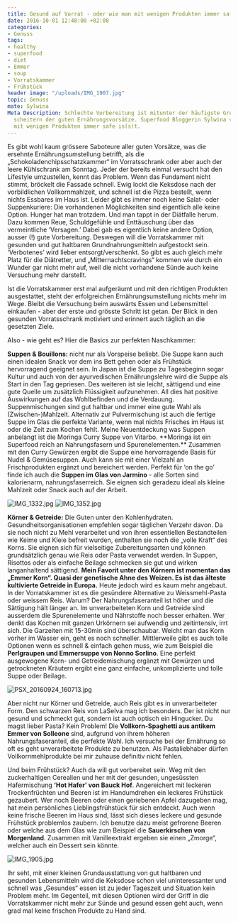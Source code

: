 ```yaml
---
title: Gesund auf Vorrat - oder wie man mit wenigen Produkten immer safe is(s)t.
date: 2016-10-01 12:48:00 +02:00
categories:
- Genuss
tags:
- healthy
- superfood
- diet
- Emmer
- soup
- Vorratskammer
- Frühstück
header image: "/uploads/IMG_1907.jpg"
topic: Genuss
mate: Sylwina
Meta Description: Schlechte Vorbereitung ist mitunter der häufigste Grund für das
  scheitern der guten Ernährungsvorsätze. Superfood Bloggerin Sylwina verrät wie man
  mit wenigen Produkten immer safe is(s)t.
---
```


Es gibt wohl kaum grössere Saboteure aller guten Vorsätze, was die ersehnte Ernährungsumstellung betrifft, als die „Schokoladenchipsschatzkammer“ im Vorratsschrank oder aber auch der leere Kühlschrank am Sonntag. Jeder der bereits einmal versucht hat den Lifestyle umzustellen, kennt das Problem. Wenn das Fundament nicht stimmt, bröckelt die Fassade schnell. Ewig lockt die Keksdose nach der vorbildlichen Vollkornmahlzeit, und schnell ist die Pizza bestellt, wenn nichts Essbares im Haus ist. Leider gibt es immer noch keine Salat- oder Suppenkuriere: Die vorhandenen Möglichkeiten sind eigentlich alle keine Option. Hunger hat man trotzdem. Und man tappt in der Diätfalle herum. Dazu kommen Reue, Schuldgefühle und Enttäuschung über das vermeintliche ‘Versagen.’ Dabei gab es eigentlich keine andere Option, ausser (!) gute Vorbereitung. Deswegen will die Vorratskammer mit gesunden und gut haltbaren Grundnahrungsmitteln aufgestockt sein. ‘Verbotenes’ wird lieber entsorgt/verschenkt. So gibt es auch gleich mehr Platz für die Diätretter, und „Mitternachtscravings“ kommen wie durch ein Wunder gar nicht mehr auf, weil die nicht vorhandene Sünde auch keine Versuchung mehr darstellt.

Ist die Vorratskammer erst mal aufgeräumt und mit den richtigen Produkten ausgestattet, steht der erfolgreichen Ernährungsumstellung nichts mehr im Wege. Bleibt die Versuchung beim auswärts Essen und Lebensmittel einkaufen - aber der erste und grösste Schritt ist getan. Der Blick in den gesunden Vorratsschrank motiviert und erinnert auch täglich an die gesetzten Ziele.

Also - wie geht es? Hier die Basics zur perfekten Naschkammer:

**Suppen & Bouillons:** nicht nur als Vorspeise beliebt. Die Suppe kann auch einen idealen Snack vor dem ins Bett gehen oder als Frühstück hervorragend geeignet sein. In Japan ist die Suppe zu Tagesbeginn sogar Kultur und auch von der ayurvedischen Ernährungslehre wird die Suppe als Start in den Tag gepriesen. Des weiteren ist sie leicht, sättigend und eine gute Quelle um zusätzlich Flüssigkeit aufzunehmen. All dies hat positive Auswirkungen auf das Wohlbefinden und die Verdauung. Suppenmischungen sind gut haltbar und immer eine gute Wahl als (Zwischen-)Mahlzeit. Alternativ zur Pulvermischung ist auch die fertige Suppe im Glas die perfekte Variante, wenn mal nichts Frisches im Haus ist oder die Zeit zum Kochen fehlt. Meine Neuentdeckung was Suppen anbelangt ist die Moringa Curry Suppe von Vitarbo. \*\*Moringa ist ein Superfood reich an Nahrungsfasern und Spurenelementen.\*\* Zusammen mit den Curry Gewürzen ergibt die Suppe eine hervorragende Basis für Nudel & Gemüsesuppen. Auch kann sie mit einer Vielzahl an Frischprodukten ergänzt und bereichert werden. Perfekt für ‘on the go’ finde ich auch die **Suppen im Glas von Jarmino** - alle Sorten sind kalorienarm, nahrungsfaserreich. Sie eignen sich geradezu ideal als kleine Mahlzeit oder Snack auch auf der Arbeit.

![IMG_1332.jpg](/uploads/IMG_1332.jpg)
![IMG_1352.jpg](/uploads/IMG_1352.jpg)

**Körner & Getreide:** Die Guten unter den Kohlenhydraten. Gesundheitsorganisationen empfehlen sogar täglichen Verzehr davon. Da sie noch nicht zu Mehl verarbeitet und von ihren essentiellen Bestandteilen wie Keime und Kleie befreit wurden, enthalten sie noch die „volle Kraft“ des Korns. Sie eignen sich für vielseitige Zubereitungsarten und können grundsätzlich genau wie Reis oder Pasta verwendet werden. In Suppen, Risottos oder als einfache Beilage schmecken sie gut und wirken langanhaltend sättigend. **Mein Favorit unter den Körnern ist momentan das „Emmer Korn“. Quasi der genetische Ahne des Weizen. Es ist das älteste kultivierte Getreide in Europa.** Heute jedoch wird es kaum mehr angebaut. In der Vorratskammer ist es die gesündere Alternative zu Weissmehl-Pasta oder weissem Reis. Warum? Der Nahrungsfaseranteil ist höher und die Sättigung hält länger an. Im unverarbeiteten Korn und Getreide sind ausserdem die Spurenelemente und Nährstoffe noch besser erhalten. Wer denkt das Kochen mit ganzen Urkörnern sei aufwendig und zeitintensiv, irrt sich. Die Garzeiten mit 15-30min sind überschaubar. Weicht  man das Korn vorher im Wasser ein, geht es noch schneller. Mittlerweile gibt es auch tolle Optionen wenn es schnell & einfach gehen muss, wie zum Beispiel die **Perlgraupen und Emmersuppe von Nonno Sorlino**. Eine perfekt ausgewogene Korn- und Getreidemischung ergänzt mit Gewürzen und getrockneten Kräutern ergibt eine ganz einfache, unkomplizierte und tolle Suppe oder Beilage.

![PSX_20160924_160713.jpg](/uploads/PSX_20160924_160713.jpg)

Aber nicht nur Körner und Getreide, auch Reis gibt es in unverarbeiteter Form. Den schwarzen Reis von LaSelva mag ich besonders. Der ist nicht nur gesund und schmeckt gut, sondern ist auch optisch ein Hingucker. Du magst lieber Pasta? Kein Problem! Die **Vollkorn-Spaghetti aus antikem Emmer von Solleone** sind, aufgrund von ihrem höheren Nahrungsfaseranteil, die perfekte Wahl. Ich versuche bei der Ernährung so oft es geht unverarbeitete Produkte zu benutzen. Als Pastaliebhaber dürfen Vollkornmehlprodukte bei mir zuhause definitiv nicht fehlen.

Und beim Frühstück? Auch da will gut vorbereitet sein. Weg mit den zuckerhaltigen Cerealien und her mit der gesunden, ungesüssten Hafermischung **‘Hot Hafer’ von Bauck Hof**. Angereichert mit leckeren Trockenfrüchten und Beeren ist im Handumdrehen ein leckeres Frühstück gezaubert. Wer noch Beeren oder einen geriebenen Apfel dazugeben mag, hat mein persönliches Lieblingsfrühstück für sich entdeckt. Auch wenn keine frische Beeren im Haus sind, lässt sich dieses leckere und gesunde Frühstück problemlos zaubern. Ich benutze dazu meist gefrorene Beeren oder welche aus dem Glas wie zum Beispiel die **Sauerkirschen von Morgenland**. Zusammen mit Vanilleextrakt ergeben sie einen  „Zmorge“, welcher auch ein Dessert sein könnte.

![IMG_1905.jpg](/uploads/IMG_1905.jpg)

Ihr seht, mit einer kleinen Grundausstattung von gut haltbaren und gesunden Lebensmitteln wird die Keksdose schon viel uninteressanter und schnell was „Gesundes“ essen ist zu jeder Tageszeit und Situation kein Problem mehr. Im Gegenteil, mit diesen Optionen wird der Griff in die Vorratskammer nicht mehr zur Sünde und gesund essen geht auch, wenn grad mal keine frischen Produkte zu Hand sind.